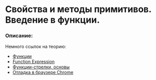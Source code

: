 # Свойства и методы примитивов. Введение в функции.

### Описание:

Немного ссылок на теорию:

- [Функции](https://learn.javascript.ru/function-basics)
- [Function Expression](https://learn.javascript.ru/function-expressions)
- [Функции-стрелки, основы](https://learn.javascript.ru/arrow-functions-basics)
- [Отладка в браузере Chrome](https://learn.javascript.ru/debugging-chrome)
